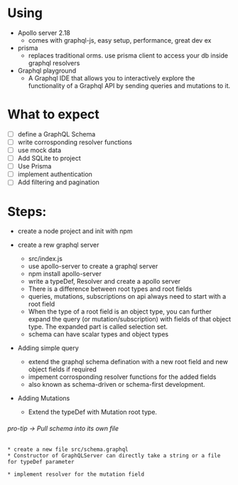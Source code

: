 # Using
* Apollo server 2.18
  * comes with graphql-js, easy setup, performance, great dev ex
* prisma
  * replaces traditional orms. use prisma client to access your db inside graphql resolvers
* Graphql playground
  * A Graphql IDE that allows you to interactively explore the functionality of a Graphql API by sending queries and mutations to it.

# What to expect
- [ ] define a GraphQL Schema
- [ ] write corrosponding resolver functions
- [ ] use mock data
- [ ] Add SQLite to project 
- [ ] Use Prisma
- [ ] implement authentication
- [ ] Add filtering and pagination

# Steps:
* create a node project and init with npm
* create a rew graphql server 
  * src/index.js 
  * use apollo-server to create a graphql server
  * npm install apollo-server
  * write a typeDef, Resolver and create a apollo server
  * There is a difference between root types and root fields
  * queries, mutations, subscriptions on api always need to start with a root field
  * When the type of a root field is an object type, you can further expand the query (or mutation/subscription) with fields of that object type. The expanded part is called selection set.
  * schema can have scalar types and object types

* Adding simple query
  * extend the graphql schema defination with a new root field and new object fields if required
  * impement corrosponding resolver functions for the added fields
  * also known as schema-driven or schema-first development.

* Adding Mutations
  * Extend the typeDef with Mutation root type.

###### pro-tip -> Pull schema into its own file
    * create a new file src/schema.graphql
    * Constructor of GraphQLServer can directly take a string or a file for typeDef parameter

    * implement resolver for the mutation field